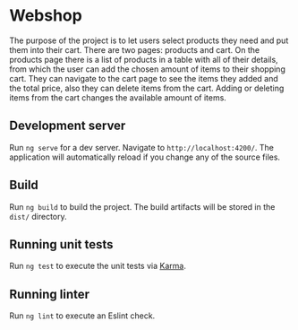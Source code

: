 # Webshop

The purpose of the project is to let users select products they need and put them into their cart. There are two pages: products and cart.
On the products page there is a list of products in a table with all of their details, from which the user can add the chosen amount of items to their shopping cart. They can navigate to the cart page to see the items they added and the total price, also they can delete items from the cart.
Adding or deleting items from the cart changes the available amount of items.

## Development server

Run `ng serve` for a dev server. Navigate to `http://localhost:4200/`. The application will automatically reload if you change any of the source files.

## Build

Run `ng build` to build the project. The build artifacts will be stored in the `dist/` directory.

## Running unit tests

Run `ng test` to execute the unit tests via [Karma](https://karma-runner.github.io).

## Running linter

Run `ng lint` to execute an Eslint check.